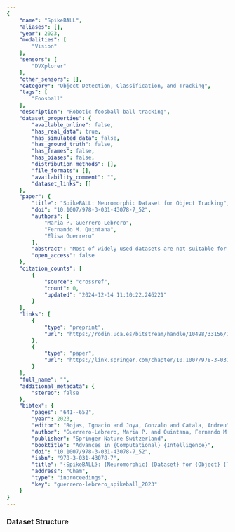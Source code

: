 ```yaml
---
{
    "name": "SpikeBALL",
    "aliases": [],
    "year": 2023,
    "modalities": [
        "Vision"
    ],
    "sensors": [
        "DVXplorer"
    ],
    "other_sensors": [],
    "category": "Object Detection, Classification, and Tracking",
    "tags": [
        "Foosball"
    ],
    "description": "Robotic foosball ball tracking",
    "dataset_properties": {
        "available_online": false,
        "has_real_data": true,
        "has_simulated_data": false,
        "has_ground_truth": false,
        "has_frames": false,
        "has_biases": false,
        "distribution_methods": [],
        "file_formats": [],
        "availability_comment": "",
        "dataset_links": []
    },
    "paper": {
        "title": "SpikeBALL: Neuromorphic Dataset for Object Tracking",
        "doi": "10.1007/978-3-031-43078-7_52",
        "authors": [
            "Maria P. Guerrero-Lebrero",
            "Fernando M. Quintana",
            "Elisa Guerrero"
        ],
        "abstract": "Most of widely used datasets are not suitable for Spiking Neural Networks (SNNs) due to the need to encode the static data into spike trains and then put them into the network. In addition, the majority of these datasets have been generated to classify objects and can not be used to solve object tracking problems. Therefore, we propose a new neuromorphic dataset, SpikeBALL, for object tracking that contributes to improve the development of the SNN algorithm for these type of problems.",
        "open_access": false
    },
    "citation_counts": [
        {
            "source": "crossref",
            "count": 0,
            "updated": "2024-12-14 11:10:22.246221"
        }
    ],
    "links": [
        {
            "type": "preprint",
            "url": "https://rodin.uca.es/bitstream/handle/10498/33156/10_SpikeBall.pdf?sequence=5&isAllowed=y"
        },
        {
            "type": "paper",
            "url": "https://link.springer.com/chapter/10.1007/978-3-031-43078-7_52#Sec7"
        }
    ],
    "full_name": "",
    "additional_metadata": {
        "stereo": false
    },
    "bibtex": {
        "pages": "641--652",
        "year": 2023,
        "editor": "Rojas, Ignacio and Joya, Gonzalo and Catala, Andreu",
        "author": "Guerrero-Lebrero, Maria P. and Quintana, Fernando M. and Guerrero, Elisa",
        "publisher": "Springer Nature Switzerland",
        "booktitle": "Advances in {Computational} {Intelligence}",
        "doi": "10.1007/978-3-031-43078-7_52",
        "isbn": "978-3-031-43078-7",
        "title": "{SpikeBALL}: {Neuromorphic} {Dataset} for {Object} {Tracking}",
        "address": "Cham",
        "type": "inproceedings",
        "key": "guerrero-lebrero_spikeball_2023"
    }
}
---
```


### Dataset Structure
